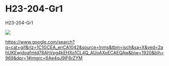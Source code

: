 # H23-204-Gr1
H23-204-Gr1

<img src="https://media.tenor.com/f_saBHiUTz0AAAAM/cute-cat.gif">

https://www.google.com/search?q=cat+gif&rlz=1C1GCEA_enCA1042&source=lnms&tbm=isch&sa=X&ved=2ahUKEwjdoafmtd78AhVpg4kEHXo1CL4Q_AUoAXoECAEQAw&biw=1920&bih=969&dpr=1#imgrc=6Ae4qJ9lF6rZYM
